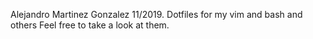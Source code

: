 Alejandro Martinez Gonzalez 11/2019.
Dotfiles for my vim and bash and others
Feel free to take a look at them.
